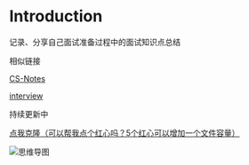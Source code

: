 # Introduction

记录、分享自己面试准备过程中的面试知识点总结

相似链接

[CS-Notes](https://cyc2018.github.io/CS-Notes/)

[interview](https://hadyang.github.io/interview/)

持续更新中

[点我克隆（可以帮我点个红心吗？5个红心可以增加一个文件容量）](https://www.processon.com/view/link/5d3ece1ee4b058ef96b8c23e)

![思维导图](http://assets.processon.com/chart_image/5d175dd3e4b04452ec7e9a98.png)

